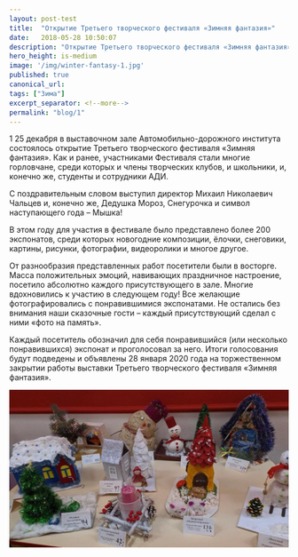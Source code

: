 ```yaml
---
layout: post-test
title:  "Открытие Третьего творческого фестиваля «Зимняя фантазия»"
date:   2018-05-28 10:50:07
description: "Открытие Третьего творческого фестиваля «Зимняя фантазия»"
hero_height: is-medium
image: '/img/winter-fantasy-1.jpg'
published: true
canonical_url: 
tags: ["Зима"]
excerpt_separator: <!--more-->
permalink: "blog/1"
---
```

1
25 декабря в выставочном зале Автомобильно-дорожного института состоялось открытие Третьего творческого фестиваля «Зимняя фантазия». <!--more--> Как и ранее, участниками Фестиваля стали многие горловчане, среди которых и члены творческих клубов, и школьники, и, конечно же, студенты и сотрудники АДИ.

С поздравительным словом выступил директор Михаил Николаевич Чальцев и, конечно же, Дедушка Мороз, Снегурочка и символ наступающего года – Мышка!

В этом году для участия в фестивале было представлено более 200 экспонатов, среди которых новогодние композиции, ёлочки, снеговики, картины, рисунки, фотографии, видеоролики и многое другое.

От разнообразия представленных работ посетители были в восторге. Масса положительных эмоций, навивающих праздничное настроение, посетило абсолютно каждого присутствующего в зале. Многие вдохновились к участию в следующем году! Все желающие фотографировались с понравившимися экспонатами. Не остались без внимания наши сказочные гости – каждый присутствующий сделал с ними «фото на память».

Каждый посетитель обозначил для себя понравившийся (или несколько понравившихся) экспонат и проголосовал за него. Итоги голосования будут подведены и объявлены 28 января 2020 года на торжественном закрытии работы выставки Третьего творческого фестиваля «Зимняя фантазия».

![«Зимняя фантазия»](/img/winter-fantasy-2.jpg "«Зимняя фантазия»")
